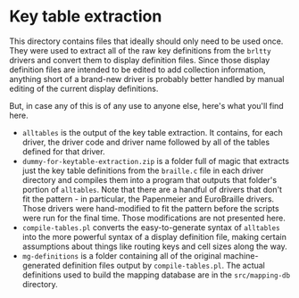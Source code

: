 # Key table extraction

This directory contains files that ideally should only need to be used once. They were used to extract all of the raw key definitions
from the `brltty` drivers and convert them to display definition files. Since those display definition files are intended to be edited 
to add collection information, anything short of a brand-new driver is probably better handled by manual editing of the current display
definitions.

But, in case any of this is of any use to anyone else, here's what you'll find here.

- `alltables` is the output of the key table extraction. It contains, for each driver, the driver code and driver name followed by 
all of the tables defined for that driver.
- `dummy-for-keytable-extraction.zip` is a folder full of magic that extracts just the key table definitions from the `braille.c` file in 
each driver directory and compiles them into a program that outputs that folder's portion of `alltables`. Note that there are a handful
of drivers that don't fit the pattern - in particular, the Papenmeier and EuroBraille drivers. Those drivers were hand-modified to fit the
pattern before the scripts were run for the final time. Those modifications are not presented here.
- `compile-tables.pl` converts the easy-to-generate syntax of `alltables` into the more powerful syntax of a display definition file, making
certain assumptions about things like routing keys and cell sizes along the way.
- `mg-definitions` is a folder containing all of the original machine-generated definition files output by `compile-tables.pl`. The actual 
definitions used to build the mapping database are in the `src/mapping-db` directory.

